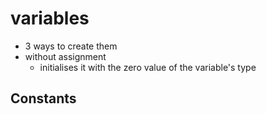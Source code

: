 # variables
- 3 ways to create them
- without assignment
  - initialises it with the zero value of the variable's type

## Constants

